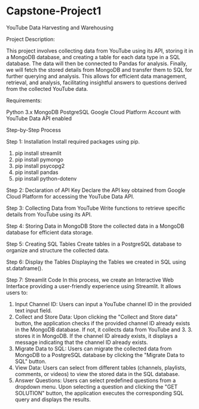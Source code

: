 # Capstone-Project1
YouTube Data Harvesting and Warehousing

Project Description:

This project involves collecting data from YouTube using its API, storing it in a MongoDB database, and creating a table for each data type in a SQL database. The data will then be connected to Pandas for analysis. Finally, we will fetch the stored details from MongoDB and transfer them to SQL for further querying and analysis. This allows for efficient data management, retrieval, and analysis, facilitating insightful answers to questions derived from the collected YouTube data.

Requirements:

Python 3.x
MongoDB
PostgreSQL
Google Cloud Platform Account with YouTube Data API enabled

Step-by-Step Process

Step 1: Installation
Install required packages using pip.
1. pip install streamlit
2. pip install pymongo
3. pip install psycopg2
4. pip install pandas
5. pip install python-dotenv

Step 2: Declaration of API Key
Declare the API key obtained from Google Cloud Platform for accessing the YouTube Data API.

Step 3: Collecting Data from YouTube
Write functions to retrieve specific details from YouTube using its API.

Step 4: Storing Data in MongoDB
Store the collected data in a MongoDB database for efficient data storage.

Step 5: Creating SQL Tables
Create tables in a PostgreSQL database to organize and structure the collected data.

Step 6: Display the Tables
Displaying the Tables we created in SQL using st.dataframe().

Step 7: Streamlit Code
In this process, we create an Interactive Web Interface providing a user-friendly experience using Streamlit. It allows users to:

1. Input Channel ID: Users can input a YouTube channel ID in the provided text input field.
2. Collect and Store Data: Upon clicking the "Collect and Store data" button, the application checks if the provided channel ID already exists in the MongoDB database. If not, it collects data from YouTube and 3. 3. stores it in MongoDB. If the channel ID already exists, it displays a message indicating that the channel ID already exists.
4. Migrate Data to SQL: Users can migrate the collected data from MongoDB to a PostgreSQL database by clicking the "Migrate Data to SQL" button.
5. View Data: Users can select from different tables (channels, playlists, comments, or videos) to view the stored data in the SQL database.
6. Answer Questions: Users can select predefined questions from a dropdown menu. Upon selecting a question and clicking the "GET SOLUTION" button, the application executes the corresponding SQL query and displays the results.
